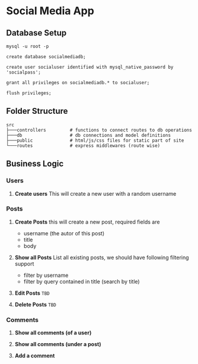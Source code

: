# Social Media App

## Database Setup

```shell
mysql -u root -p
```

```mysql
create database socialmediadb;

create user socialuser identified with mysql_native_password by 'socialpass';

grant all privileges on socialmediadb.* to socialuser;

flush privileges;
```

## Folder Structure
```shell
src
├───controllers         # functions to connect routes to db operations
├───db                  # db connections and model definitions
├───public              # html/js/css files for static part of site
└───routes              # express middlewares (route wise)
```

## Business Logic

### Users

1. **Create users** 
    This will create a new user with a random username

### Posts
1. **Create Posts** 
    this will create a new post, required fields are
    - username (the autor of this post)
    - title
    - body

2. **Show all Posts** 
    List all existing posts, we should have following filtering support
    - filter by username
    - filter by query contained in title (search by title)

3. **Edit Posts** `TBD`

4. **Delete Posts** `TBD`

### Comments

1. **Show all comments (of a user)**

2. **Show all comments (under a post)**

3. **Add a comment**